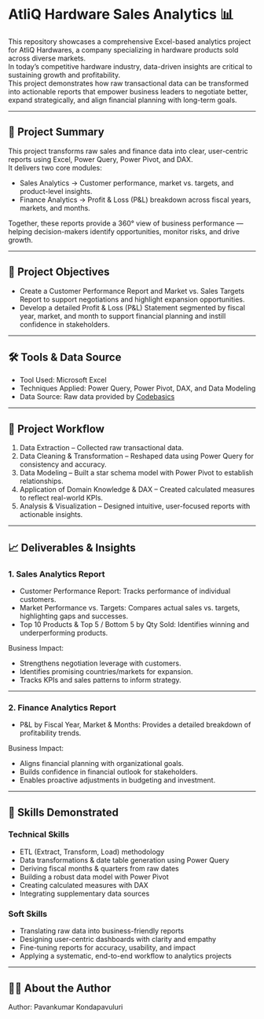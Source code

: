 # AtliQ Hardware Sales Analytics 📊

This repository showcases a comprehensive Excel-based analytics project for AtliQ Hardwares, a company specializing in hardware products sold across diverse markets.  
In today’s competitive hardware industry, data-driven insights are critical to sustaining growth and profitability.  
This project demonstrates how raw transactional data can be transformed into actionable reports that empower business leaders to negotiate better, expand strategically, and align financial planning with long-term goals.

---

## 📝 Project Summary

This project transforms raw sales and finance data into clear, user-centric reports using Excel, Power Query, Power Pivot, and DAX.  
It delivers two core modules:  
- Sales Analytics → Customer performance, market vs. targets, and product-level insights.  
- Finance Analytics → Profit & Loss (P&L) breakdown across fiscal years, markets, and months.  

Together, these reports provide a 360° view of business performance — helping decision-makers identify opportunities, monitor risks, and drive growth.  

---

## 🎯 Project Objectives

- Create a Customer Performance Report and Market vs. Sales Targets Report to support negotiations and highlight expansion opportunities.  
- Develop a detailed Profit & Loss (P&L) Statement segmented by fiscal year, market, and month to support financial planning and instill confidence in stakeholders.  

---

## 🛠 Tools & Data Source

- Tool Used: Microsoft Excel  
- Techniques Applied: Power Query, Power Pivot, DAX, and Data Modeling  
- Data Source: Raw data provided by [Codebasics](https://codebasics.io)  

---

## 🚀 Project Workflow
 
1. Data Extraction – Collected raw transactional data.  
2. Data Cleaning & Transformation – Reshaped data using Power Query for consistency and accuracy.  
3. Data Modeling – Built a star schema model with Power Pivot to establish relationships.  
4. Application of Domain Knowledge & DAX – Created calculated measures to reflect real-world KPIs.  
5. Analysis & Visualization – Designed intuitive, user-focused reports with actionable insights.  

---

## 📈 Deliverables & Insights

### 1. Sales Analytics Report
- Customer Performance Report: Tracks performance of individual customers.  
- Market Performance vs. Targets: Compares actual sales vs. targets, highlighting gaps and successes.  
- Top 10 Products & Top 5 / Bottom 5 by Qty Sold: Identifies winning and underperforming products.  

Business Impact:  
- Strengthens negotiation leverage with customers.  
- Identifies promising countries/markets for expansion.  
- Tracks KPIs and sales patterns to inform strategy.  

---

### 2. Finance Analytics Report
- P&L by Fiscal Year, Market & Months: Provides a detailed breakdown of profitability trends.  

Business Impact:  
- Aligns financial planning with organizational goals.  
- Builds confidence in financial outlook for stakeholders.  
- Enables proactive adjustments in budgeting and investment.  

---

## 🧠 Skills Demonstrated

### Technical Skills
- ETL (Extract, Transform, Load) methodology  
- Data transformations & date table generation using Power Query  
- Deriving fiscal months & quarters from raw dates  
- Building a robust data model with Power Pivot  
- Creating calculated measures with DAX  
- Integrating supplementary data sources  

### Soft Skills
- Translating raw data into business-friendly reports  
- Designing user-centric dashboards with clarity and empathy  
- Fine-tuning reports for accuracy, usability, and impact  
- Applying a systematic, end-to-end workflow to analytics projects  

---

## 👩‍💻 About the Author

Author: Pavankumar Kondapavuluri

